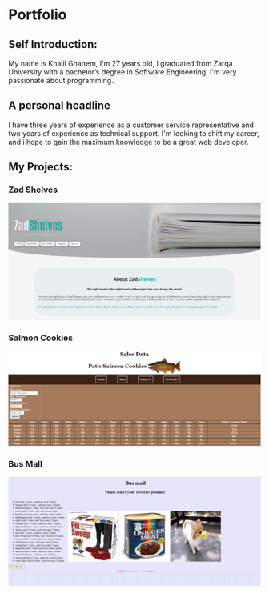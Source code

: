 # Portfolio

## Self Introduction:
My name is Khalil Ghanem, I'm 27 years old, I graduated from Zarqa University with a bachelor’s degree in Software Engineering. I'm very passionate about programming.

## A personal headline
I have three years of experience as a customer service representative and two years of experience as technical support. I'm looking to shift my career, and i hope to gain the maximum knowledge to be a great web developer.

## My Projects:

### Zad Shelves
![Zad Shelves](./img/zad.jpg)

### Salmon Cookies
![Salmon Cookies](./img/salmon.jpg)

### Bus Mall
![Bus Mall](./img/busmall.JPG)